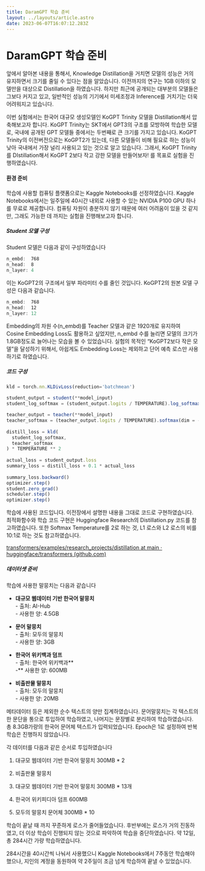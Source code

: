 ```yaml
---
title: DaramGPT 학습 준비
layout: ../layouts/article.astro
date: 2023-06-07T16:07:12.283Z
---
```

# DaramGPT 학습 준비

앞에서 알아본 내용을 통해서, Knowledge Distillation을 거치면 모델의 성능은 거의 유지하면서 크기를 줄일 수 있다는 점을 알았습니다. 이전까지의 연구는 1GB 이하의 모델만을 대상으로 Distillation을 하였습니다. 하지만 최근에 공개되는 대부분의 모델들은 그보다 커지고 있고, 일반적인 성능의 기기에서 미세조정과 Inference를 거치기는 더욱 어려워지고 있습니다.

이번 실험에서는 한국어 대규모 생성모델인 KoGPT Trinity 모델을 Distillation해서 압축해보고자 합니다. KoGPT Trinity는 SKT에서 GPT3의 구조를 모방하여 학습한 모델로, 국내에 공개된 GPT 모델들 중에서는 두번째로 큰 크기를 가지고 있습니다. KoGPT Trinity의 이전버전으로는 KoGPT2가 있는데, 다른 모델들이 비해 필요로 하는 성능이 낮아 국내에서 가장 널리 사용되고 있는 것으로 알고 있습니다. 그래서, KoGPT Trinity를 DIstillation해서 KoGPT 2보다 작고 강한 모델을 만들어보자! 를 목표로 실험을 진행하였습니다.

#### **환경 준비**

학습에 사용할 컴퓨팅 플랫폼으로는 Kaggle Notebooks를 선정하였습니다. Kaggle Notebooks에서는 일주일에 40시간 내외로 사용할 수 있는 NVIDIA P100 GPU 하나를 무료로 제공합니다. 컴퓨팅 자원이 충분하지 않기 때문에 여러 어려움이 있을 것 같지만, 그래도 가능한 데 까지는 실험을 진행해보고자 합니다.

##### **Student 모델 구성**

Student 모델은 다음과 같이 구성하였습니다

```javascript
n_embd:  768
n_head:  8
n_layer: 4
```

이는 KoGPT2의 구조에서 일부 파라미터 수를 줄인 것입니다. KoGPT2의 원본 모델 구성은 다음과 같습니다.

```javascript
n_embd:  768
n_head:  12
n_layer: 12
```

Embedding의 차원 수(n\_embd)를 Teacher 모델과 같은 1920개로 유지하여 Cosine Embedding Loss도 활용하고 싶었지만, n\_embd 수를 늘리면 모델의 크기가 1.8GB정도로 늘어나는 모습을 볼 수 있었습니다. 실험의 목적인 “KoGPT2보다 작은 모델”을 달성하기 위해서, 아쉽게도 Embedding Loss는 제외하고 단어 예측 로스만 사용하기로 하였습니다.

##### **코드 구성**

```javascript
kld = torch.nn.KLDivLoss(reduction='batchmean')
  
student_output = student(**model_input)
student_log_softmax = (student_output.logits / TEMPERATURE).log_softmax(dim = -1)

teacher_output = teacher(**model_input)
teacher_softmax = (teacher_output.logits / TEMPERATURE).softmax(dim = -1)
  
distill_loss = kld(
  student_log_softmax,
  teacher_softmax
) * TEMPERATURE ** 2
  
actual_loss = student_output.loss
summary_loss = distill_loss + 0.1 * actual_loss
  
summary_loss.backward()
optimizer.step()
student.zero_grad()
scheduler.step()
optimizer.step()
```

학습에 사용된 코드입니다. 이전장에서 설명한 내용을 그대로 코드로 구현하였습니다. 최적화함수와 학습 코드 구현은 Huggingface Research의 Distillation.py 코드를 참고하였습니다. 또한 Softmax Temperature를 2로 하는 것, L1 로스와 L2 로스의 비를 10:1로 하는 것도 참고하였습니다.

[transformers/examples/research\_projects/distillation at main · huggingface/transformers (github.com)](https://github.com/huggingface/transformers/tree/main/examples/research_projects/distillation)

##### **데이터셋 준비**

학습에 사용한 말뭉치는 다음과 같습니다

* **대규모 웹데이터 기반 한국어 말뭉치**\
  \- 출처: AI-Hub\
  \- 사용한 양: 4.5GB

* **문어 말뭉치**\
  \- 출처: 모두의 말뭉치\
  \- 사용한 양: 3GB

* **한국어 위키백과 덤프**\
  \- 출처: 한국어 위키백과**\
  \-** 사용한 양: 600MB

* **비출판물 말뭉치**\
  \- 출처: 모두의 말뭉치\
  \- 사용한 양: 20MB

메타데이터 등은 제외한 순수 텍스트의 양만 집계하였습니다. 문어말뭉치는 각 텍스트의 한 문단을 통으로 투입하여 학습하였고, 나머지는 문장별로 분리하여 학습하였습니다. 총 8.3GB가량의 한국어 문어체 텍스트가 입력되었습니다. Epoch은 1로 설정하여 반복학습은 진행하지 않았습니다.

각 데이터를 다음과 같은 순서로 투입하였습니다

1. 대규모 웹데이터 기반 한국어 말뭉치 300MB \* 2

2. 비출판물 말뭉치

3. 대규모 웹데이터 기반 한국어 말뭉치 300MB \* 13개

4. 한국어 위키피디아 덤프 600MB

5. 모두의 말뭉치 문어체 300MB \* 10

학습이 끝날 때 까지 꾸준하게 로스가 줄어들었습니다. 후반부에는 로스가 거의 진동하였고, 더 이상 학습이 진행되지 않는 것으로 파악하여 학습을 중단하였습니다. 약 12일, 총 284시간 가량 학습하였습니다.

284시간을 40시간씩 나눠서 사용했으니 Kaggle Notebooks에서 7주동안 학습해야 했으나, 지인의 계정을 동원하여 약 2주일이 조금 넘게 학습하여 끝낼 수 있었습니다.
